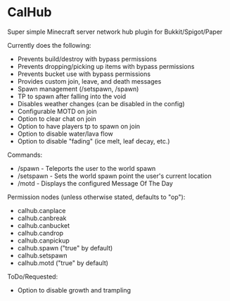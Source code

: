 # CalHub
Super simple Minecraft server network hub plugin for Bukkit/Spigot/Paper

Currently does the following:
+ Prevents build/destroy with bypass permissions
+ Prevents dropping/picking up items with bypass permissions
+ Prevents bucket use with bypass permissions
+ Provides custom join, leave, and death messages
+ Spawn management (/setspawn, /spawn)
+ TP to spawn after falling into the void
+ Disables weather changes (can be disabled in the config)
+ Configurable MOTD on join
+ Option to clear chat on join
+ Option to have players tp to spawn on join
+ Option to disable water/lava flow
+ Option to disable "fading" (ice melt, leaf decay, etc.)

Commands:
+ /spawn - Teleports the user to the world spawn
+ /setspawn - Sets the world spawn point the user's current location
+ /motd - Displays the configured Message Of The Day

Permission nodes (unless otherwise stated, defaults to "op"):
+ calhub.canplace
+ calhub.canbreak
+ calhub.canbucket
+ calhub.candrop
+ calhub.canpickup
+ calhub.spawn ("true" by default)
+ calhub.setspawn
+ calhub.motd ("true" by default)

ToDo/Requested:
+ Option to disable growth and trampling
